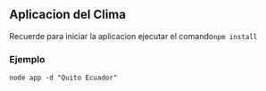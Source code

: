 ## Aplicacion del Clima

Recuerde para iniciar la aplicacion ejecutar el comando```npm install```

### Ejemplo
``` node app -d "Quito Ecuador" ```